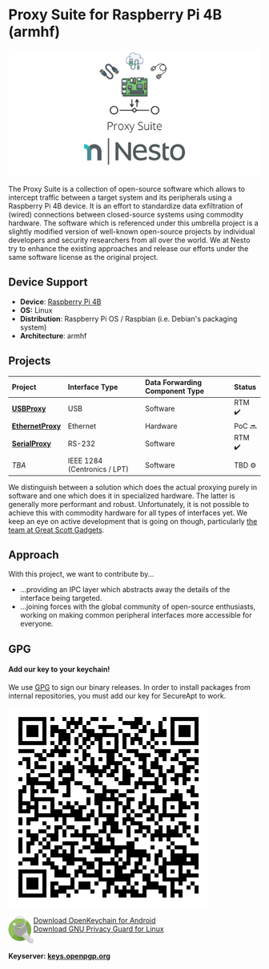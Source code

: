 Proxy Suite for Raspberry Pi 4B (armhf)   
========

<p align="center">
  <img src=".github/imgs/project_logo.png">
</p>

The Proxy Suite is a collection of open-source software which allows to intercept traffic between a target system and its peripherals using a Raspberry Pi 4B device. It is an effort to standardize data exfiltration of (wired) connections between closed-source systems using commodity hardware. The software which is referenced under this umbrella project is a slightly modified version of well-known open-source projects by individual developers and security researchers from all over the world. We at Nesto try to enhance the existing approaches and release our efforts under the same software license as the original project.

Device Support
---------
- **Device**: [Raspberry Pi 4B](https://www.raspberrypi.org/products/raspberry-pi-4-model-b/specifications/)
- **OS:** Linux
- **Distribution**: Raspberry Pi OS / Raspbian (i.e. Debian's packaging system)
- **Architecture**: armhf

Projects
---------

| Project            | Interface Type       | Data Forwarding Component Type | Status |
|:-------------------|:-----------------|:----------------|:----------------|
| [**USBProxy**](https://github.com/nesto-software/USBProxy)       | USB | Software | RTM :heavy_check_mark: |
| [**EthernetProxy**](https://github.com/nesto-software/EthernetProxy)  | Ethernet | Hardware | PoC :soon: |
| [**SerialProxy**](https://github.com/nesto-software/SerialProxy)    | RS-232 | Software | RTM :heavy_check_mark: |
| *TBA* | IEEE 1284 (Centronics / LPT) | Software | TBD :gear: |

We distinguish between a solution which does the actual proxying purely in software and one which does it in specialized hardware. The latter is generally more performant and robust. Unfortunately, it is not possible to achieve this with commodity hardware for all types of interfaces yet. We keep an eye on active development that is going on though, particularly [the team at Great Scott Gadgets](https://greatscottgadgets.com/). 

Approach
---------

With this project, we want to contribute by...
- ...providing an IPC layer which abstracts away the details of the interface being targeted.
- ...joining forces with the global community of open-source enthusiasts, working on making common peripheral interfaces more accessible for everyone.


GPG
---------

#### Add our key to your keychain!

We use [GPG](https://de.wikipedia.org/wiki/GNU_Privacy_Guard) to sign our binary releases.
In order to install packages from internal repositories, you must add our key for SecureApt to work.

<a target="_blank" href="https://keyoxide.org/F1C6636C27019FD0D29307DEAE25CBF30C0DDB0C" rel="Nesto Cloud Operations">![Nesto Cloud Operations](.github/imgs/gpg_qr.svg)</a> 

<img align="left" src=".github/imgs/openkeychain.png" width="50px">   
<a target="_blank" href="https://www.openkeychain.org/">Download OpenKeychain for Android</a><br />
<a target="_blank" href="https://gnupg.org/download/">Download GNU Privacy Guard for Linux</a>
<br clear="both">
<br />
<b>Keyserver: <a target="_blank" href="https://keys.openpgp.org/search?q=F1C6636C27019FD0D29307DEAE25CBF30C0DDB0C">keys.openpgp.org</a></b>

